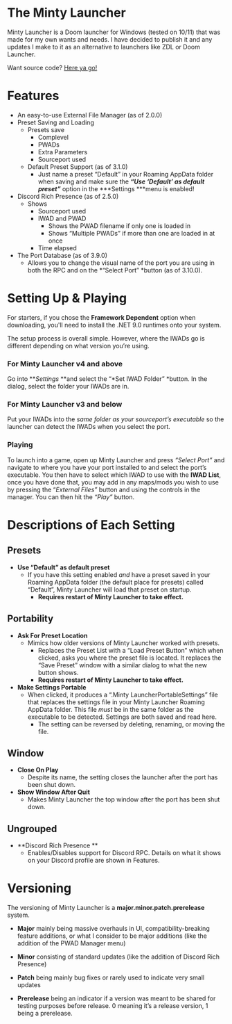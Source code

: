# **The Minty Launcher**

Minty Launcher is a Doom launcher for Windows (tested on 10/11) that was made for my own wants and needs. I have decided to publish it and any updates I make to it as an alternative to launchers like ZDL or Doom Launcher. 

Want source code? [Here ya go!](https://github.com/PENGUINCODER1/Minty-Launcher)


# Features

* An easy-to-use External File Manager (as of 2.0.0)
* Preset Saving and Loading
    * Presets save
        * Complevel
        * PWADs
        * Extra Parameters
        * Sourceport used
    * Default Preset Support (as of 3.1.0)
        * Just name a preset “Default” in your Roaming AppData folder when saving and make sure the ***“Use ‘Default’ as default preset”*** option in the ***Settings ***menu is enabled!
* Discord Rich Presence (as of 2.5.0)
    * Shows
        * Sourceport used
        * IWAD and PWAD
            * Shows the PWAD filename if only one is loaded in
            * Shows “Multiple PWADs” if more than one are loaded in at once
        * Time elapsed
* The Port Database (as of 3.9.0)
    * Allows you to change the visual name of the port you are using in both the RPC and on the *“Select Port” *button (as of 3.10.0).


# Setting Up & Playing

For starters, if you chose the **Framework Dependent** option when downloading, you'll need to install the .NET 9.0 runtimes onto your system.

The setup process is overall simple. However, where the IWADs go is different depending on what version you’re using.


### **For Minty Launcher v4 and above**

Go into ***Settings* **and select the “*Set IWAD Folder” *button. In the dialog, select the folder your IWADs are in.


### **For Minty Launcher v3 and below**

Put your IWADs into the *same folder as your sourceport’s executable* so the launcher can detect the IWADs when you select the port.


### **Playing**

To launch into a game, open up Minty Launcher and press *“Select Port”* and navigate to where you have your port installed to and select the port’s executable. You then have to select which IWAD to use with the **IWAD List**, once you have done that, you may add in any maps/mods you wish to use by pressing the “*External Files”* button and using the controls in the manager. You can then hit the *“Play”* button.


# Descriptions of Each Setting

## Presets
* **Use “Default” as default preset**
    * If you have this setting enabled *and* have a preset saved in your Roaming AppData folder (the default place for presets) called “Default”, Minty Launcher will load that preset on startup.
        * **Requires restart of Minty Launcher to take effect.**


## Portability
* **Ask For Preset Location**
    * Mimics how older versions of Minty Launcher worked with presets.
        * Replaces the Preset List with a “Load Preset Button” which when clicked, asks you where the preset file is located. It replaces the “Save Preset” window with a similar dialog to what the new button shows.
        * **Requires restart of Minty Launcher to take effect.**
* **Make Settings Portable**
    * When clicked, it produces a “.Minty LauncherPortableSettings” file that replaces the settings file in your Minty Launcher Roaming AppData folder. This file *must* be in the same folder as the executable to be detected. Settings are both saved and read here.
        * The setting can be reversed by deleting, renaming, or moving the file.

## Window
* **Close On Play**
    * Despite its name, the setting closes the launcher after the port has been shut down.
* **Show Window After Quit**
    * Makes Minty Launcher the top window after the port has been shut down.
	
## Ungrouped
* **Discord Rich Presence **
    * Enables/Disables support for Discord RPC. Details on what it shows on your Discord profile are shown in Features.


# Versioning
The versioning of Minty Launcher is a **major.minor.patch.prerelease** system.

* **Major** mainly being massive overhauls in UI, compatibility-breaking feature additions, or what I consider to be major additions (like the addition of the PWAD Manager menu)

* **Minor** consisting of standard updates (like the addition of Discord Rich Presence)

* **Patch** being mainly bug fixes or rarely used to indicate very small updates

* **Prerelease** being an indicator if a version was meant to be shared for testing purposes before release. 0 meaning it’s a release version, 1 being a prerelease.
